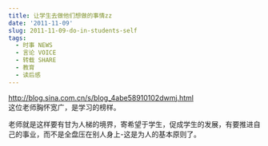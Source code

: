 ```yaml
---
title: 让学生去做他们想做的事情zz
date: '2011-11-09'
slug: 2011-11-09-do-in-students-self
tags:
  - 时事 NEWS
  - 言论 VOICE
  - 转载 SHARE
  - 教育
  - 读后感
---
```



<http://blog.sina.com.cn/s/blog_4abe58910102dwmj.html>  
这位老师胸怀宽广，是学习的榜样。

老师就是这样要有甘为人梯的境界，寄希望于学生，促成学生的发展，有要推进自己的事业，而不是全盘压在别人身上-这是为人的基本原则了。
